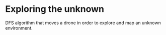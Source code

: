 # Exploring the unknown

DFS algorithm that moves a drone in order to explore and map an unknown environment.
